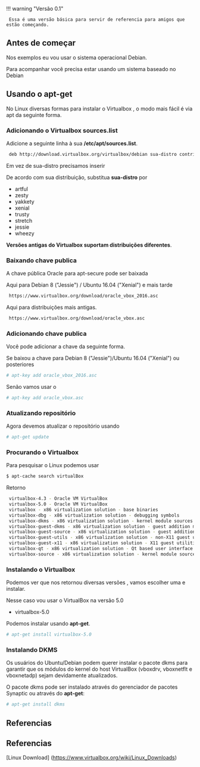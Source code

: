 !!! warning "Versão 0.1"

     Essa é uma versão básica para servir de referencia para amigos que estão começando.

## Antes de começar
Nos exemplos eu vou usar o sistema operacional Debian.

Para acompanhar você precisa estar usando um sistema baseado no Debian

## Usando o apt-get
No Linux diversas formas para instalar o Virtualbox , o modo mais fácil é via apt da seguinte forma.


### Adicionando o Virtualbox sources.list
Adicione a seguinte linha à sua **/etc/apt/sources.list**.

```sh
 deb http://download.virtualbox.org/virtualbox/debian sua-distro contrib
```

Em vez de sua-distro precisamos inserir

De acordo com sua distribuição, substitua **sua-distro** por 

- artful
- zesty
- yakkety
- xenial
- trusty
- stretch
- jessie
- wheezy 


**Versões antigas do Virtualbox suportam distribuições diferentes**.

### Baixando chave publica
A chave pública Oracle para apt-secure pode ser baixada

Aqui para Debian 8 ("Jessie") / Ubuntu 16.04 ("Xenial") e mais tarde
```sh
 https://www.virtualbox.org/download/oracle_vbox_2016.asc
```

Aqui para distribuições mais antigas.
```sh
 https://www.virtualbox.org/download/oracle_vbox.asc
```

### Adicionando chave publica
Você pode adicionar a chave da seguinte forma.

Se baixou a chave para Debian 8 ("Jessie")/Ubuntu 16.04 ("Xenial") ou posteriores
```sh
# apt-key add oracle_vbox_2016.asc
```

Senão vamos usar o
```sh
# apt-key add oracle_vbox.asc
```

### Atualizando repositório
Agora devemos atualizar o repositório usando
```sh
# apt-get update
```

### Procurando o Virtualbox
Para pesquisar o Linux podemos usar
```sh
$ apt-cache search virtualBox
```

Retorno
```sh
 virtualbox-4.3 - Oracle VM VirtualBox
 virtualbox-5.0 - Oracle VM VirtualBox
 virtualbox - x86 virtualization solution - base binaries
 virtualbox-dbg - x86 virtualization solution - debugging symbols
 virtualbox-dkms - x86 virtualization solution - kernel module sources for dkms
 virtualbox-guest-dkms - x86 virtualization solution - guest addition module source for dkms
 virtualbox-guest-source - x86 virtualization solution - guest addition module source
 virtualbox-guest-utils - x86 virtualization solution - non-X11 guest utilities
 virtualbox-guest-x11 - x86 virtualization solution - X11 guest utilities
 virtualbox-qt - x86 virtualization solution - Qt based user interface
 virtualbox-source - x86 virtualization solution - kernel module source
```

### Instalando o Virtualbox
Podemos ver que nos retornou diversas versões , vamos escolher uma e instalar.

Nesse caso vou usar o VirtualBox na versão 5.0
- virtualbox-5.0

Podemos instalar usando **apt-get**.
```sh
# apt-get install virtualbox-5.0
```

### Instalando DKMS
Os usuários do Ubuntu/Debian podem querer instalar o pacote dkms para garantir que os módulos do kernel do host VirtualBox (vboxdrv, vboxnetflt e vboxnetadp) sejam devidamente atualizados. 

O pacote dkms pode ser instalado através do gerenciador de pacotes Synaptic ou através do **apt-get**:
```sh
# apt-get install dkms
```

## Referencias
## Referencias 
[Linux Download] (https://www.virtualbox.org/wiki/Linux_Downloads) 
